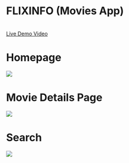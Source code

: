 <h1>FLIXINFO (Movies App)</h1><br>
<a href="https://www.linkedin.com/posts/piyush-tekwani-9423ba182_webdevelopment-frontend-html-activity-6809079161857036288-2KAM">Live Demo Video </a> <br>
<h1>Homepage</h1>
<img src="https://user-images.githubusercontent.com/44114775/121999114-872ea100-cdca-11eb-9624-7a5679e8a6c9.png">
<h1>Movie Details Page</h1>
<img src="https://user-images.githubusercontent.com/44114775/121999145-8f86dc00-cdca-11eb-8d27-cc87a3bf9f35.png">
<h1>Search</h1>
<img src="https://user-images.githubusercontent.com/44114775/121999162-94e42680-cdca-11eb-90b4-02e351eaeac0.png">
